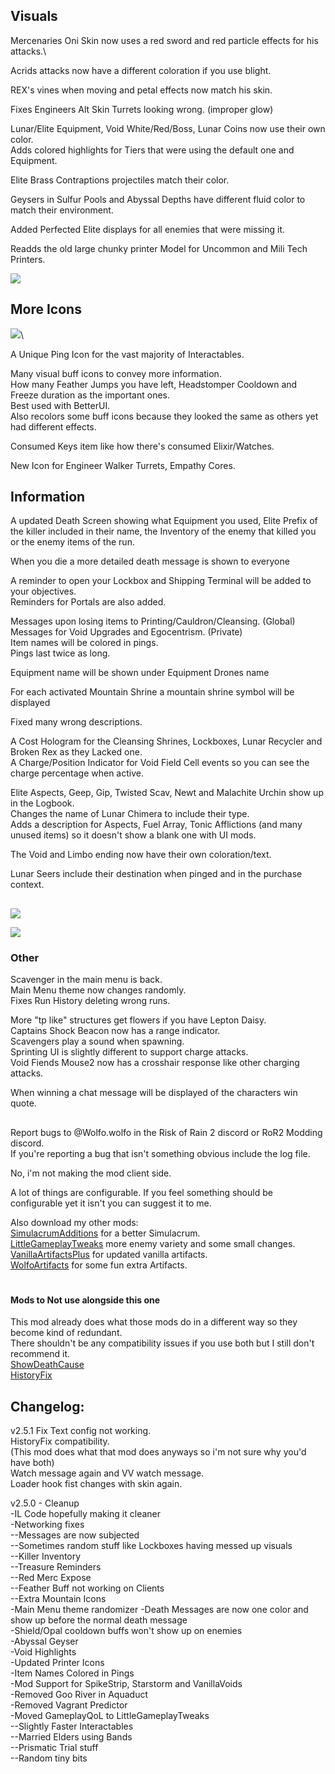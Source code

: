 ## Visuals
Mercenaries Oni Skin now uses a red sword and red particle effects for his attacks.\

Acrids attacks now have a different coloration if you use blight.

REX's vines when moving and petal effects now match his skin.

Fixes Engineers Alt Skin Turrets looking wrong. (improper glow) 

Lunar/Elite Equipment, Void White/Red/Boss, Lunar Coins now use their own color.\
Adds colored highlights for Tiers that were using the default one and Equipment.

Elite Brass Contraptions projectiles match their color.

Geysers in Sulfur Pools and Abyssal Depths have different fluid color to match their environment.

Added Perfected Elite displays for all enemies that were missing it.

Readds the old large chunky printer Model for Uncommon and Mili Tech Printers.

![](https://cdn.discordapp.com/attachments/743886063738683413/1188862360065167522/image.png?ex=659c115a&is=65899c5a&hm=1f42b821340f6f434615eb2f505cbd499eac16bc723139e89403d724498d8c3b&)




## More Icons
![](https://cdn.discordapp.com/attachments/743886063738683413/900120860717883443/unknown.png)\
 
A Unique Ping Icon for the vast majority of Interactables.

Many visual buff icons to convey more information.\
How many Feather Jumps you have left, Headstomper Cooldown and Freeze duration as the important ones.\
Best used with BetterUI.\
Also recolors some buff icons because they looked the same as others yet had different effects.

Consumed Keys item like how there's consumed Elixir/Watches.

New Icon for Engineer Walker Turrets, Empathy Cores.



 
## Information
A updated Death Screen showing what Equipment you used, Elite Prefix of the killer included in their name, the Inventory of the enemy that killed you or the enemy items of the run.

When you die a more detailed death message is shown to everyone

A reminder to open your Lockbox and Shipping Terminal will be added to your objectives.\
Reminders for Portals are also added.

Messages upon losing items to Printing/Cauldron/Cleansing. (Global)\
Messages for Void Upgrades and Egocentrism. (Private)\
Item names will be colored in pings.\
Pings last twice as long.

Equipment name will be shown under Equipment Drones name

For each activated Mountain Shrine a mountain shrine symbol will be displayed
 
Fixed many wrong descriptions.

A Cost Hologram for the Cleansing Shrines, Lockboxes, Lunar Recycler and Broken Rex as they Lacked one.  
A Charge/Position Indicator for Void Field Cell events so you can see the charge percentage when active.  


Elite Aspects, Geep, Gip, Twisted Scav, Newt and Malachite Urchin show up in the Logbook.   
Changes the name of Lunar Chimera to include their type.    
Adds a description for Aspects, Fuel Array, Tonic Afflictions (and many unused items) so it doesn't show a blank one with UI mods.  

The Void and Limbo ending now have their own coloration/text.

Lunar Seers include their destination when pinged and in the purchase context.



##

![](https://cdn.discordapp.com/attachments/743886063738683413/1188865145963806740/image.png?ex=659c13f2&is=65899ef2&hm=b85047c25d9aab943893aaba6189c0f3841565ffabc7f9de12fff8d5f366a50d&)


![](https://cdn.discordapp.com/attachments/743886063738683413/1188859177574072360/image.png?ex=659c0e63&is=65899963&hm=1c6521e2aea8f0b54a6031557b6fbc2c7cb7bad37d35fb1fb47177dcf9bf9352&)


### Other
Scavenger in the main menu is back.\
Main Menu theme now changes randomly.\
Fixes Run History deleting wrong runs.  

More "tp like" structures get flowers if you have Lepton Daisy.\
Captains Shock Beacon now has a range indicator.\
Scavengers play a sound when spawning.\
Sprinting UI is slightly different to support charge attacks.\
Void Fiends Mouse2 now has a crosshair response like other charging attacks.

When winning a chat message will be displayed of the characters win quote.

##
Report bugs to @Wolfo.wolfo in the Risk of Rain 2 discord or RoR2 Modding discord.\
If you're reporting a bug that isn't something obvious include the log file.

No, i'm not making the mod client side.

A lot of things are configurable. If you feel something should be configurable yet it isn't you can suggest it to me.

Also download my other mods:\
[SimulacrumAdditions](https://thunderstore.io/package/Wolfo/SimulacrumAdditions) for a better Simulacrum.  
[LittleGameplayTweaks](https://thunderstore.io/package/Wolfo/LittleGameplayTweaks/) more enemy variety and some small changes.  
[VanillaArtifactsPlus](https://thunderstore.io/package/Wolfo/VanillaArtifactsPlus) for updated vanilla artifacts.  
[WolfoArtifacts](https://thunderstore.io/package/Wolfo/WolfoArtifacts) for some fun extra Artifacts.   

# 
#### Mods to Not use alongside this one
This mod already does what those mods do in a different way so they become kind of redundant.\
There shouldn't be any compatibility issues if you use both but I still don't recommend it.  
[ShowDeathCause](https://thunderstore.io/package/NotTsunami/ShowDeathCause/)   
[HistoryFix](https://thunderstore.io/package/6thmoon/HistoryFix/)     


## Changelog:
v2.5.1
Fix Text config not working.  
HistoryFix compatibility.   
(This mod does what that mod does anyways so i'm not sure why you'd have both)  
Watch message again and VV watch message.  
Loader hook fist changes with skin again.    

v2.5.0 - Cleanup  
-IL Code hopefully making it cleaner  
-Networking fixes  
--Messages are now subjected  
--Sometimes random stuff like Lockboxes having messed up visuals  
--Killer Inventory  
--Treasure Reminders  
--Red Merc Expose  
--Feather Buff not working on Clients   
--Extra Mountain Icons  
-Main Menu theme randomizer
-Death Messages are now one color and show up before the normal death message  
-Shield/Opal cooldown buffs won't show up on enemies  
-Abyssal Geyser  
-Void Highlights  
-Updated Printer Icons  
-Item Names Colored in Pings  
-Mod Support for SpikeStrip, Starstorm and VanillaVoids  
-Removed Goo River in Aquaduct  
-Removed Vagrant Predictor  
-Moved GameplayQoL to LittleGameplayTweaks  
--Slightly Faster Interactables   
--Married Elders using Bands  
--Prismatic Trial stuff   
--Random tiny bits  

